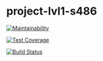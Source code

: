 # project-lvl1-s486

[![Maintainability](https://api.codeclimate.com/v1/badges/42c3572b671b8e95ab87/maintainability)](https://codeclimate.com/github/TheJubadze/project-lvl1-s486/maintainability)

[![Test Coverage](https://api.codeclimate.com/v1/badges/42c3572b671b8e95ab87/test_coverage)](https://codeclimate.com/github/TheJubadze/project-lvl1-s486/test_coverage)

[![Build Status](https://travis-ci.com/TheJubadze/project-lvl1-s486.svg?branch=master)](https://travis-ci.com/TheJubadze/project-lvl1-s486)
